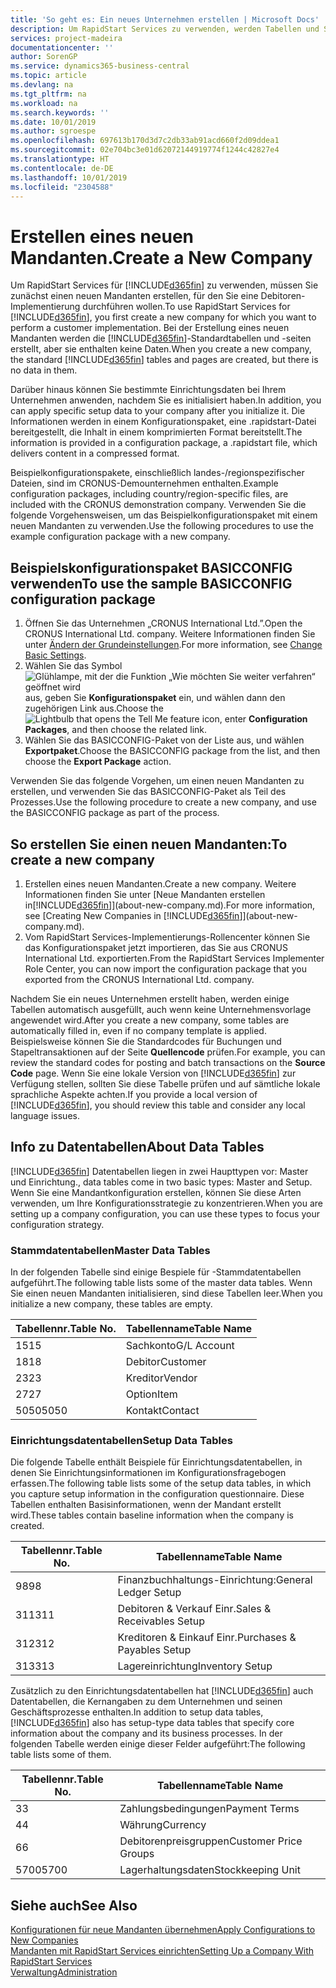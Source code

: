 ```yaml
---
title: 'So geht es: Ein neues Unternehmen erstellen | Microsoft Docs'
description: Um RapidStart Services zu verwenden, werden Tabellen und Seiten erstellt, aber sie enthalten keine Daten.
services: project-madeira
documentationcenter: ''
author: SorenGP
ms.service: dynamics365-business-central
ms.topic: article
ms.devlang: na
ms.tgt_pltfrm: na
ms.workload: na
ms.search.keywords: ''
ms.date: 10/01/2019
ms.author: sgroespe
ms.openlocfilehash: 697613b170d3d7c2db33ab91acd660f2d09ddea1
ms.sourcegitcommit: 02e704bc3e01d62072144919774f1244c42827e4
ms.translationtype: HT
ms.contentlocale: de-DE
ms.lasthandoff: 10/01/2019
ms.locfileid: "2304588"
---
```

# <a name="create-a-new-company"></a><span data-ttu-id="f6879-103">Erstellen eines neuen Mandanten.</span><span class="sxs-lookup"><span data-stu-id="f6879-103">Create a New Company</span></span>
<span data-ttu-id="f6879-104">Um RapidStart Services für [!INCLUDE[d365fin](includes/d365fin_md.md)] zu verwenden, müssen Sie zunächst einen neuen Mandanten erstellen, für den Sie eine Debitoren-Implementierung durchführen wollen.</span><span class="sxs-lookup"><span data-stu-id="f6879-104">To use RapidStart Services for [!INCLUDE[d365fin](includes/d365fin_md.md)], you first create a new company for which you want to perform a customer implementation.</span></span> <span data-ttu-id="f6879-105">Bei der Erstellung eines neuen Mandanten werden die [!INCLUDE[d365fin](includes/d365fin_md.md)]-Standardtabellen und -seiten erstellt, aber sie enthalten keine Daten.</span><span class="sxs-lookup"><span data-stu-id="f6879-105">When you create a new company, the standard [!INCLUDE[d365fin](includes/d365fin_md.md)] tables and pages are created, but there is no data in them.</span></span>

<span data-ttu-id="f6879-106">Darüber hinaus können Sie bestimmte Einrichtungsdaten bei Ihrem Unternehmen anwenden, nachdem Sie es initialisiert haben.</span><span class="sxs-lookup"><span data-stu-id="f6879-106">In addition, you can apply specific setup data to your company after you initialize it.</span></span> <span data-ttu-id="f6879-107">Die Informationen werden in einem Konfigurationspaket, eine .rapidstart-Datei bereitgestellt, die Inhalt in einem komprimierten Format bereitstellt.</span><span class="sxs-lookup"><span data-stu-id="f6879-107">The information is provided in a configuration package, a .rapidstart file, which delivers content in a compressed format.</span></span>  

<span data-ttu-id="f6879-108">Beispielkonfigurationspakete, einschließlich landes-/regionspezifischer Dateien, sind im CRONUS-Demounternehmen enthalten.</span><span class="sxs-lookup"><span data-stu-id="f6879-108">Example configuration packages, including country/region-specific files, are included with the CRONUS demonstration company.</span></span> <span data-ttu-id="f6879-109">Verwenden Sie die folgende Vorgehensweisen, um das Beispielkonfigurationspaket mit einem neuen Mandanten zu verwenden.</span><span class="sxs-lookup"><span data-stu-id="f6879-109">Use the following procedures to use the example configuration package with a new company.</span></span>  

## <a name="to-use-the-sample-basicconfig-configuration-package"></a><span data-ttu-id="f6879-110">Beispielskonfigurationspaket BASICCONFIG verwenden</span><span class="sxs-lookup"><span data-stu-id="f6879-110">To use the sample BASICCONFIG configuration package</span></span>  
1. <span data-ttu-id="f6879-111">Öffnen Sie das Unternehmen „CRONUS International Ltd.”.</span><span class="sxs-lookup"><span data-stu-id="f6879-111">Open the CRONUS International Ltd. company.</span></span> <span data-ttu-id="f6879-112">Weitere Informationen finden Sie unter [Ändern der Grundeinstellungen](ui-change-basic-settings.md).</span><span class="sxs-lookup"><span data-stu-id="f6879-112">For more information, see [Change Basic Settings](ui-change-basic-settings.md).</span></span>
2. <span data-ttu-id="f6879-113">Wählen Sie das Symbol ![Glühlampe, mit der die Funktion „Wie möchten Sie weiter verfahren“ geöffnet wird](media/ui-search/search_small.png "Wie möchten Sie weiter verfahren?") aus, geben Sie **Konfigurationspaket** ein, und wählen dann den zugehörigen Link aus.</span><span class="sxs-lookup"><span data-stu-id="f6879-113">Choose the ![Lightbulb that opens the Tell Me feature](media/ui-search/search_small.png "Tell me what you want to do") icon, enter **Configuration Packages**, and then choose the related link.</span></span>  
3. <span data-ttu-id="f6879-114">Wählen Sie das BASICCONFIG-Paket von der Liste aus, und wählen **Exportpaket**.</span><span class="sxs-lookup"><span data-stu-id="f6879-114">Choose the BASICCONFIG package from the list, and then choose the **Export Package** action.</span></span>  

<span data-ttu-id="f6879-115">Verwenden Sie das folgende Vorgehen, um einen neuen Mandanten zu erstellen, und verwenden Sie das BASICCONFIG-Paket als Teil des Prozesses.</span><span class="sxs-lookup"><span data-stu-id="f6879-115">Use the following procedure to create a new company, and use the BASICCONFIG package as part of the process.</span></span>  

## <a name="to-create-a-new-company"></a><span data-ttu-id="f6879-116">So erstellen Sie einen neuen Mandanten:</span><span class="sxs-lookup"><span data-stu-id="f6879-116">To create a new company</span></span>  
1. <span data-ttu-id="f6879-117">Erstellen eines neuen Mandanten.</span><span class="sxs-lookup"><span data-stu-id="f6879-117">Create a new company.</span></span> <span data-ttu-id="f6879-118">Weitere Informationen finden Sie unter [Neue Mandanten erstellen in[!INCLUDE[d365fin](includes/d365fin_md.md)]](about-new-company.md).</span><span class="sxs-lookup"><span data-stu-id="f6879-118">For more information, see [Creating New Companies in [!INCLUDE[d365fin](includes/d365fin_md.md)]](about-new-company.md).</span></span>
2. <span data-ttu-id="f6879-119">Vom RapidStart Services-Implementierungs-Rollencenter können Sie das Konfigurationspaket jetzt importieren, das Sie aus CRONUS International Ltd. exportierten.</span><span class="sxs-lookup"><span data-stu-id="f6879-119">From the RapidStart Services Implementer Role Center, you can now import the configuration package that you exported from the CRONUS International Ltd. company.</span></span>

<span data-ttu-id="f6879-120">Nachdem Sie ein neues Unternehmen erstellt haben, werden einige Tabellen automatisch ausgefüllt, auch wenn keine Unternehmensvorlage angewendet wird.</span><span class="sxs-lookup"><span data-stu-id="f6879-120">After you create a new company, some tables are automatically filled in, even if no company template is applied.</span></span> <span data-ttu-id="f6879-121">Beispielsweise können Sie die Standardcodes für Buchungen und Stapeltransaktionen auf der Seite **Quellencode** prüfen.</span><span class="sxs-lookup"><span data-stu-id="f6879-121">For example, you can review the standard codes for posting and batch transactions on the **Source Code** page.</span></span> <span data-ttu-id="f6879-122">Wenn Sie eine lokale Version von [!INCLUDE[d365fin](includes/d365fin_md.md)] zur Verfügung stellen, sollten Sie diese Tabelle prüfen und auf sämtliche lokale sprachliche Aspekte achten.</span><span class="sxs-lookup"><span data-stu-id="f6879-122">If you provide a local version of [!INCLUDE[d365fin](includes/d365fin_md.md)], you should review this table and consider any local language issues.</span></span>

## <a name="about-data-tables"></a><span data-ttu-id="f6879-123">Info zu Datentabellen</span><span class="sxs-lookup"><span data-stu-id="f6879-123">About Data Tables</span></span>
[!INCLUDE[d365fin](includes/d365fin_md.md)]  <span data-ttu-id="f6879-124">Datentabellen liegen in zwei Haupttypen vor: Master und Einrichtung.</span><span class="sxs-lookup"><span data-stu-id="f6879-124">, data tables come in two basic types: Master and Setup.</span></span> <span data-ttu-id="f6879-125">Wenn Sie eine Mandantkonfiguration erstellen, können Sie diese Arten verwenden, um Ihre Konfigurationsstrategie zu konzentrieren.</span><span class="sxs-lookup"><span data-stu-id="f6879-125">When you are setting up a company configuration, you can use these types to focus your configuration strategy.</span></span>  

### <a name="master-data-tables"></a><span data-ttu-id="f6879-126">Stammdatentabellen</span><span class="sxs-lookup"><span data-stu-id="f6879-126">Master Data Tables</span></span>  
<span data-ttu-id="f6879-127">In der folgenden Tabelle sind einige Bespiele für -Stammdatentabellen aufgeführt.</span><span class="sxs-lookup"><span data-stu-id="f6879-127">The following table lists some of the master data tables.</span></span> <span data-ttu-id="f6879-128">Wenn Sie einen neuen Mandanten initialisieren, sind diese Tabellen leer.</span><span class="sxs-lookup"><span data-stu-id="f6879-128">When you initialize a new company, these tables are empty.</span></span>  

|<span data-ttu-id="f6879-129">Tabellennr.</span><span class="sxs-lookup"><span data-stu-id="f6879-129">Table No.</span></span>|<span data-ttu-id="f6879-130">Tabellenname</span><span class="sxs-lookup"><span data-stu-id="f6879-130">Table Name</span></span>|  
|-------------------|--------------------|  
|<span data-ttu-id="f6879-131">15</span><span class="sxs-lookup"><span data-stu-id="f6879-131">15</span></span>|<span data-ttu-id="f6879-132">Sachkonto</span><span class="sxs-lookup"><span data-stu-id="f6879-132">G/L Account</span></span>|  
|<span data-ttu-id="f6879-133">18</span><span class="sxs-lookup"><span data-stu-id="f6879-133">18</span></span>|<span data-ttu-id="f6879-134">Debitor</span><span class="sxs-lookup"><span data-stu-id="f6879-134">Customer</span></span>|  
|<span data-ttu-id="f6879-135">23</span><span class="sxs-lookup"><span data-stu-id="f6879-135">23</span></span>|<span data-ttu-id="f6879-136">Kreditor</span><span class="sxs-lookup"><span data-stu-id="f6879-136">Vendor</span></span>|  
|<span data-ttu-id="f6879-137">27</span><span class="sxs-lookup"><span data-stu-id="f6879-137">27</span></span>|<span data-ttu-id="f6879-138">Option</span><span class="sxs-lookup"><span data-stu-id="f6879-138">Item</span></span>|  
|<span data-ttu-id="f6879-139">5050</span><span class="sxs-lookup"><span data-stu-id="f6879-139">5050</span></span>|<span data-ttu-id="f6879-140">Kontakt</span><span class="sxs-lookup"><span data-stu-id="f6879-140">Contact</span></span>|  

### <a name="setup-data-tables"></a><span data-ttu-id="f6879-141">Einrichtungsdatentabellen</span><span class="sxs-lookup"><span data-stu-id="f6879-141">Setup Data Tables</span></span>  
<span data-ttu-id="f6879-142">Die folgende Tabelle enthält Beispiele für Einrichtungsdatentabellen, in denen Sie Einrichtungsinformationen im Konfigurationsfragebogen erfassen.</span><span class="sxs-lookup"><span data-stu-id="f6879-142">The following table lists some of the setup data tables, in which you capture setup information in the configuration questionnaire.</span></span> <span data-ttu-id="f6879-143">Diese Tabellen enthalten Basisinformationen, wenn der Mandant erstellt wird.</span><span class="sxs-lookup"><span data-stu-id="f6879-143">These tables contain baseline information when the company is created.</span></span>  

|<span data-ttu-id="f6879-144">Tabellennr.</span><span class="sxs-lookup"><span data-stu-id="f6879-144">Table No.</span></span>|<span data-ttu-id="f6879-145">Tabellenname</span><span class="sxs-lookup"><span data-stu-id="f6879-145">Table Name</span></span>|  
|-------------------|--------------------|  
|<span data-ttu-id="f6879-146">98</span><span class="sxs-lookup"><span data-stu-id="f6879-146">98</span></span>|<span data-ttu-id="f6879-147">Finanzbuchhaltungs-Einrichtung:</span><span class="sxs-lookup"><span data-stu-id="f6879-147">General Ledger Setup</span></span>|  
|<span data-ttu-id="f6879-148">311</span><span class="sxs-lookup"><span data-stu-id="f6879-148">311</span></span>|<span data-ttu-id="f6879-149">Debitoren & Verkauf Einr.</span><span class="sxs-lookup"><span data-stu-id="f6879-149">Sales & Receivables Setup</span></span>|  
|<span data-ttu-id="f6879-150">312</span><span class="sxs-lookup"><span data-stu-id="f6879-150">312</span></span>|<span data-ttu-id="f6879-151">Kreditoren & Einkauf Einr.</span><span class="sxs-lookup"><span data-stu-id="f6879-151">Purchases & Payables Setup</span></span>|  
|<span data-ttu-id="f6879-152">313</span><span class="sxs-lookup"><span data-stu-id="f6879-152">313</span></span>|<span data-ttu-id="f6879-153">Lagereinrichtung</span><span class="sxs-lookup"><span data-stu-id="f6879-153">Inventory Setup</span></span>|  

<span data-ttu-id="f6879-154">Zusätzlich zu den Einrichtungsdatentabellen hat [!INCLUDE[d365fin](includes/d365fin_md.md)] auch Datentabellen, die Kernangaben zu dem Unternehmen und seinen Geschäftsprozesse enthalten.</span><span class="sxs-lookup"><span data-stu-id="f6879-154">In addition to setup data tables, [!INCLUDE[d365fin](includes/d365fin_md.md)] also has setup-type data tables that specify core information about the company and its business processes.</span></span> <span data-ttu-id="f6879-155">In der folgenden Tabelle werden einige dieser Felder aufgeführt:</span><span class="sxs-lookup"><span data-stu-id="f6879-155">The following table lists some of them.</span></span>  

|<span data-ttu-id="f6879-156">Tabellennr.</span><span class="sxs-lookup"><span data-stu-id="f6879-156">Table No.</span></span>|<span data-ttu-id="f6879-157">Tabellenname</span><span class="sxs-lookup"><span data-stu-id="f6879-157">Table Name</span></span>|  
|-------------------|--------------------|  
|<span data-ttu-id="f6879-158">3</span><span class="sxs-lookup"><span data-stu-id="f6879-158">3</span></span>|<span data-ttu-id="f6879-159">Zahlungsbedingungen</span><span class="sxs-lookup"><span data-stu-id="f6879-159">Payment Terms</span></span>|  
|<span data-ttu-id="f6879-160">4</span><span class="sxs-lookup"><span data-stu-id="f6879-160">4</span></span>|<span data-ttu-id="f6879-161">Währung</span><span class="sxs-lookup"><span data-stu-id="f6879-161">Currency</span></span>|  
|<span data-ttu-id="f6879-162">6</span><span class="sxs-lookup"><span data-stu-id="f6879-162">6</span></span>|<span data-ttu-id="f6879-163">Debitorenpreisgruppen</span><span class="sxs-lookup"><span data-stu-id="f6879-163">Customer Price Groups</span></span>|  
|<span data-ttu-id="f6879-164">5700</span><span class="sxs-lookup"><span data-stu-id="f6879-164">5700</span></span>|<span data-ttu-id="f6879-165">Lagerhaltungsdaten</span><span class="sxs-lookup"><span data-stu-id="f6879-165">Stockkeeping Unit</span></span>|

  

## <a name="see-also"></a><span data-ttu-id="f6879-166">Siehe auch</span><span class="sxs-lookup"><span data-stu-id="f6879-166">See Also</span></span>  
[<span data-ttu-id="f6879-167">Konfigurationen für neue Mandanten übernehmen</span><span class="sxs-lookup"><span data-stu-id="f6879-167">Apply Configurations to New Companies</span></span>](admin-apply-configuration-to-new-companies.md)  
[<span data-ttu-id="f6879-168">Mandanten mit RapidStart Services einrichten</span><span class="sxs-lookup"><span data-stu-id="f6879-168">Setting Up a Company With RapidStart Services</span></span>](admin-set-up-a-company-with-rapidstart.md)  
[<span data-ttu-id="f6879-169">Verwaltung</span><span class="sxs-lookup"><span data-stu-id="f6879-169">Administration</span></span>](admin-setup-and-administration.md)
